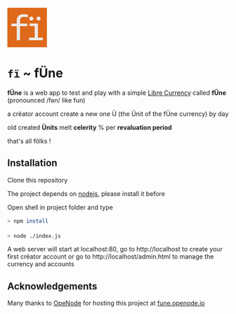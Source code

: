 ![icon](./public/favicon90x90.png "icon")


# **``fї`` ~ fÜne**

**fÜne** is a web app to test and play with a simple [Libre Currency](https://libre-currency.org) called **fÜne** (pronounced /fən/ like fun) 

a crëator account create a new one Ü (the Ünit of the fÜne currency) by day

old created **Ünits** melt **celerity** % per **revaluation period**

that's all fölks !

## Installation

Clone this repository

The project depends on [nodejs](https://nodejs.org/en/), please install it before 

Open shell in project folder and type

```bash
> npm install

> node ./index.js
```

A web server will start at localhost:80, go to http://localhost to create your first crëator account or go to http://localhost/admin.html to manage the currency and accounts


## Acknowledgements
Many thanks to [OpeNode](www.openode.io) for hosting this project at [fune.openode.io](https://fune.openode.io)
